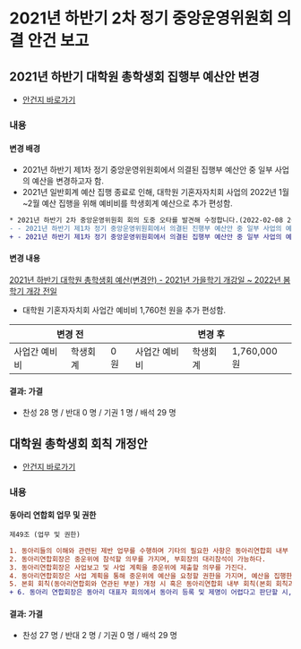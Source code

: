 2021년 하반기 2차 정기 중앙운영위원회 의결 안건 보고
==
## 2021년 하반기 대학원 총학생회 집행부 예산안 변경
- [안건지 바로가기](/2021-2H-2nd-CMC/의결안건/2021년-하반기-대학원-총학생회-집행부-예산안-변경.md)

### 내용

#### 변경 배경

- 2021년 하반기 제1차 정기 중앙운영위원회에서 의결된 집행부 예산안 중 일부 사업의 예산을 변경하고자 함.
- 2021년 일반회계 예산 집행 종료로 인해, 대학원 기혼자자치회 사업의 2022년 1월\~2월 예산 집행을 위해 예비비를 학생회계 예산으로 추가 편성함. 

```diff
* 2021년 하반기 2차 중앙운영위원회 회의 도중 오타를 발견해 수정합니다.(2022-02-08 20:30) 
- - 2021년 하반기 제1차 정기 중앙운영위원회에서 의결된 진행부 예산안 중 일부 사업의 예산을 변경하고자 함.
+ - 2021년 하반기 제1차 정기 중앙운영위원회에서 의결된 집행부 예산안 중 일부 사업의 예산을 변경하고자 함.
```

#### 변경 내용 

[2021년 하반기 대학원 총학생회 예산(변경안) - 2021년 가을학기 개강일 ~ 2022년 봄학기 개강 전일](https://github.com/kaistgsa/CMCM/blob/main/2021-2H-2nd-CMC/resources/2021년_하반기_대학원_총학생회_예산(변경안)_2021년_가을학기_개강일_2022년_봄학기_.pdf)


- 대학원 기혼자자치회 사업간 예비비 1,760천 원을 추가 편성함.
    
 <table>
<thead>
  <tr>
    <th colspan="3">변경 전</th>
    <th colspan="3">변경 후</th>
  </tr>
</thead>
<tbody>
  <tr>
    <td colspan="1">사업간 예비비</td>
    <td colspan="1">학생회계</td>
    <td colspan="1">0 원</td>
    <td colspan="1">사업간 예비비</td>
    <td colspan="1">학생회계</td>
    <td colspan="1">1,760,000 원</td>
  
  </tbody>
</table>

#### 결과: 가결
- 찬성 28 명 / 반대 0 명 / 기권 1 명 / 배석 29 명

## 대학원 총학생회 회칙 개정안
- [안건지 바로가기](/2021-2H-2nd-CMC/의결안건/대학원-총학생회-회칙-개정안.md)

### 내용
#### 동아리 연합회 업무 및 권한
```diff
제49조 (업무 및 권한)

1. 동아리들의 이해와 관련된 제반 업무를 수행하며 기타의 필요한 사항은 동아리연합회 내부 회칙으로 정한다.
2. 동아리연합회장은 중운위에 참석할 의무를 가지며, 부회장의 대리참석이 가능하다.
3. 동아리연합회장은 사업보고 및 사업 계획을 중운위에 제출할 의무를 가진다.
4. 동아리연합회장은 사업 계획을 통해 중운위에 예산을 요청할 권한을 가지며, 예산을 집행한 결산 결과는 다음 중운위에 보고하여야 한다. 결산 결과에 대한 감사는 대학원 총학생회가 담당한다.
5. 본회 회칙(동아리연합회와 연관된 부분) 개정 시 혹은 동아리연합회 내부 회칙(본회 회칙과 연관된 부분) 개정 시에는, 대학원 총학생회장과 대학원 동아리연합회장이 동등한 지위 하에 합의가 이루어진 내용을 중운위에 안건으로 상정할 수 있다.
+ 6. 동아리 연합회장은 동아리 대표자 회의에서 동아리 등록 및 제명이 어렵다고 판단할 시, 등록 및 제명 여부를 중운위에 안건을 상정하여 결정할 수 있다.
```

#### 결과: 가결
- 찬성 27 명 / 반대 2 명 / 기권 0 명 / 배석 29 명